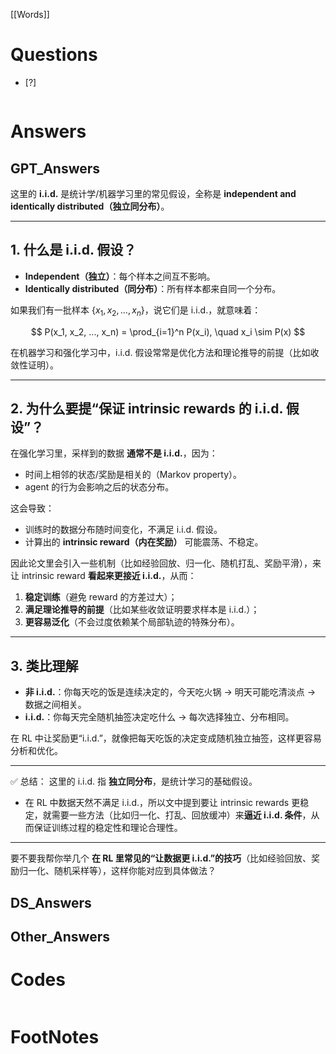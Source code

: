 [[Words]]

# Questions

- [?] 

```python

```

# Answers

## GPT_Answers

这里的 **i.i.d.** 是统计学/机器学习里的常见假设，全称是 **independent and identically distributed（独立同分布）**。

---

## 1. 什么是 i.i.d. 假设？

* **Independent（独立）**：每个样本之间互不影响。
* **Identically distributed（同分布）**：所有样本都来自同一个分布。

如果我们有一批样本 $\{x_1, x_2, ..., x_n\}$，说它们是 i.i.d.，就意味着：

$$
P(x_1, x_2, ..., x_n) = \prod_{i=1}^n P(x_i), \quad x_i \sim P(x)
$$

在机器学习和强化学习中，i.i.d. 假设常常是优化方法和理论推导的前提（比如收敛性证明）。

---

## 2. 为什么要提“保证 intrinsic rewards 的 i.i.d. 假设”？

在强化学习里，采样到的数据 **通常不是 i.i.d.**，因为：

* 时间上相邻的状态/奖励是相关的（Markov property）。
* agent 的行为会影响之后的状态分布。

这会导致：

* 训练时的数据分布随时间变化，不满足 i.i.d. 假设。
* 计算出的 **intrinsic reward（内在奖励）** 可能震荡、不稳定。

因此论文里会引入一些机制（比如经验回放、归一化、随机打乱、奖励平滑），来让 intrinsic reward **看起来更接近 i.i.d.**，从而：

1. **稳定训练**（避免 reward 的方差过大）；
2. **满足理论推导的前提**（比如某些收敛证明要求样本是 i.i.d.）；
3. **更容易泛化**（不会过度依赖某个局部轨迹的特殊分布）。

---

## 3. 类比理解

* **非 i.i.d.**：你每天吃的饭是连续决定的，今天吃火锅 → 明天可能吃清淡点 → 数据之间相关。
* **i.i.d.**：你每天完全随机抽签决定吃什么 → 每次选择独立、分布相同。

在 RL 中让奖励更“i.i.d.”，就像把每天吃饭的决定变成随机独立抽签，这样更容易分析和优化。

---

✅ 总结：
这里的 i.i.d. 指 **独立同分布**，是统计学习的基础假设。

* 在 RL 中数据天然不满足 i.i.d.，所以文中提到要让 intrinsic rewards 更稳定，就需要一些方法（比如归一化、打乱、回放缓冲）来**逼近 i.i.d. 条件**，从而保证训练过程的稳定性和理论合理性。

---

要不要我帮你举几个 **在 RL 里常见的“让数据更 i.i.d.”的技巧**（比如经验回放、奖励归一化、随机采样等），这样你能对应到具体做法？

## DS_Answers


## Other_Answers


# Codes

```python

```


# FootNotes

